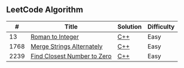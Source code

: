 ## LeetCode Algorithm

| # | Title | Solution | Difficulty |
|---| ----- | -------- | ---------- |
| 13 | [Roman to Integer](https://leetcode.com/problems/roman-to-integer/) | [C++](https://github.com/kyujin-c/LeetCode/blob/main/algorithms/RomanToInteger.cpp) | Easy |
| 1768 | [Merge Strings Alternately](https://leetcode.com/problems/merge-strings-alternately/) | [C++](https://github.com/kyujin-c/LeetCode/blob/main/algorithms/MergeStringsAlternately.cpp) | Easy |
| 2239 | [Find Closest Number to Zero](https://leetcode.com/problems/find-closest-number-to-zero/description/) | [C++](https://github.com/kyujin-c/LeetCode/blob/main/algorithms/FindClosestNumberToZero.cpp) | Easy |
